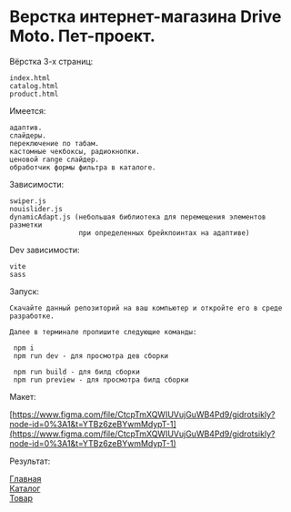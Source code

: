 # Верстка интернет-магазина Drive Moto. Пет-проект.

Вёрстка 3-х страниц:

    index.html
    catalog.html
    product.html

Имеется:

    адаптив.
    слайдеры.
    переключение по табам.
    кастомные чекбоксы, радиокнопки.
    ценовой range слайдер.
    обработчик формы фильтра в каталоге.

Зависимости:

    swiper.js
    nouislider.js
    dynamicAdapt.js (небольшая библиотека для перемещения элементов разметки
                     при определенных брейкпоинтах на адаптиве)

Dev зависимости:

    vite
    sass

Запуск:

    Скачайте данный репозиторий на ваш компьютер и откройте его в среде разработке.

    Далее в терминале пропишите следующие команды:

     npm i
     npm run dev - для просмотра дев сборки

     npm run build - для билд сборки
     npm run preview - для просмотра билд сборки

Макет:

[https://www.figma.com/file/CtcpTmXQWIUVujGuWB4Pd9/gidrotsikly?node-id=0%3A1&t=YTBz6zeBYwmMdypT-1](https://www.figma.com/file/CtcpTmXQWIUVujGuWB4Pd9/gidrotsikly?node-id=0%3A1&t=YTBz6zeBYwmMdypT-1)

Результат:

[Главная](https://one-ess.github.io/gidroshop/build/index.html)  
[Каталог](https://one-ess.github.io/gidroshop/build/catalog.html)  
[Товар](https://one-ess.github.io/gidroshop/build/product.html)
